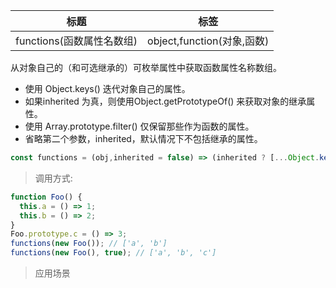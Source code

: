 |  标题   | 标签  |
|  ----  | ----  |
| functions(函数属性名数组) | object,function(对象,函数) |

从对象自己的（和可选继承的）可枚举属性中获取函数属性名称数组。

* 使用 Object.keys() 迭代对象自己的属性。
* 如果inherited 为真，则使用Object.getPrototypeOf() 来获取对象的继承属性。
* 使用 Array.prototype.filter() 仅保留那些作为函数的属性。
* 省略第二个参数，inherited，默认情况下不包括继承的属性。

```js
const functions = (obj,inherited = false) => (inherited ? [...Object.keys(obj),...Object.keys(Object.getPrototypeOf(obj))] : Object.keys(obj)).filter(k => typeof obj[k] === "function")
```

> 调用方式:

```js
function Foo() {
  this.a = () => 1;
  this.b = () => 2;
}
Foo.prototype.c = () => 3;
functions(new Foo()); // ['a', 'b']
functions(new Foo(), true); // ['a', 'b', 'c']
```

> 应用场景




